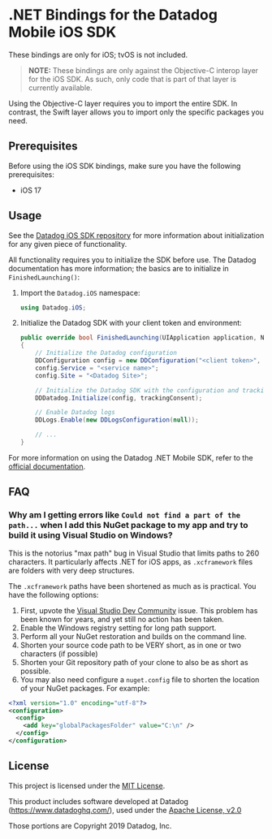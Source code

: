 # .NET Bindings for the Datadog Mobile iOS SDK

These bindings are only for iOS; tvOS is not included.

> **NOTE:** These bindings are only against the Objective-C interop layer for the iOS SDK. As such, only code that is part of that layer is currently available.

Using the Objective-C layer requires you to import the entire SDK. In contrast, the Swift layer allows you to import only the specific packages you need.

## Prerequisites

Before using the iOS SDK bindings, make sure you have the following prerequisites:

- iOS 17

## Usage

See the [Datadog iOS SDK repository](https://github.com/DataDog/dd-sdk-ios) for more information about initialization for any given piece of functionality.

All functionality requires you to initialize the SDK before use. The Datadog documentation has more information; the basics are to initialize in `FinishedLaunching()`: 

1. Import the `Datadog.iOS` namespace:

    ```csharp
    using Datadog.iOS;
    ```

2. Initialize the Datadog SDK with your client token and environment:

    ```csharp
    public override bool FinishedLaunching(UIApplication application, NSDictionary launchOptions)
    {
        // Initialize the Datadog configuration
        DDConfiguration config = new DDConfiguration("<client token>", "<environment>");
        config.Service = "<service name>";
        config.Site = "<Datadog Site>";

        // Initialize the Datadog SDK with the configuration and tracking consent
        DDDatadog.Initialize(config, trackingConsent);

        // Enable Datadog logs
        DDLogs.Enable(new DDLogsConfiguration(null));

        // ...
    }
    ```

For more information on using the Datadog .NET Mobile SDK, refer to the [official documentation](https://docs.datadoghq.com/).

## FAQ

### Why am I getting errors like `Could not find a part of the path...` when I add this NuGet package to my app and try to build it using Visual Studio on Windows?

This is the notorius "max path" bug in Visual Studio that limits paths to 260 characters. It particularly affects .NET for iOS apps, as `.xcframework` files are folders with very deep structures. 

The `.xcframework` paths have been shortened as much as is practical. You have the following options:

1. First, upvote the [Visual Studio Dev Community](https://developercommunity.visualstudio.com/t/Allow-building-running-and-debugging-a/351628) issue. This problem has been known for years, and yet still no action has been taken.
2. Enable the Windows registry setting for long path support.
2. Perform all your NuGet restoration and builds on the command line.
2. Shorten your source code path to be VERY short, as in one or two characters (if possible)
3. Shorten your Git repository path of your clone to also be as short as possible.
4. You may also need configure a `nuget.config` file to shorten the location of your NuGet packages. For example:
```xml
<?xml version="1.0" encoding="utf-8"?>
<configuration>
  <config>
    <add key="globalPackagesFolder" value="C:\n" />
  </config>
</configuration>
```



## License

This project is licensed under the [MIT License](LICENSE).

This product includes software developed at Datadog (https://www.datadoghq.com/), used under the [Apache License, v2.0](https://github.com/DataDog/dd-sdk-ios/blob/develop/LICENSE)

Those portions are Copyright 2019 Datadog, Inc.
